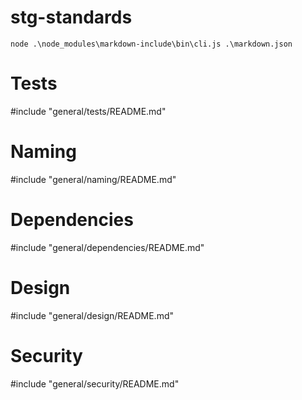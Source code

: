 # stg-standards

``` node .\node_modules\markdown-include\bin\cli.js .\markdown.json ```

# Tests
#include "general/tests/README.md"

# Naming
#include "general/naming/README.md"

# Dependencies
#include "general/dependencies/README.md"

# Design
#include "general/design/README.md"

# Security
#include "general/security/README.md"